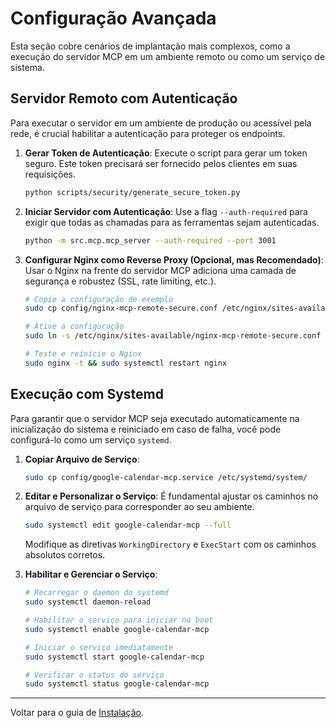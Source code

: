 # Configuração Avançada

Esta seção cobre cenários de implantação mais complexos, como a execução do servidor MCP em um ambiente remoto ou como um serviço de sistema.

## Servidor Remoto com Autenticação

Para executar o servidor em um ambiente de produção ou acessível pela rede, é crucial habilitar a autenticação para proteger os endpoints.

1.  **Gerar Token de Autenticação**:
    Execute o script para gerar um token seguro. Este token precisará ser fornecido pelos clientes em suas requisições.
    ```bash
    python scripts/security/generate_secure_token.py
    ```

2.  **Iniciar Servidor com Autenticação**:
    Use a flag `--auth-required` para exigir que todas as chamadas para as ferramentas sejam autenticadas.
    ```bash
    python -m src.mcp.mcp_server --auth-required --port 3001
    ```

3.  **Configurar Nginx como Reverse Proxy (Opcional, mas Recomendado)**:
    Usar o Nginx na frente do servidor MCP adiciona uma camada de segurança e robustez (SSL, rate limiting, etc.).
    ```bash
    # Copie a configuração de exemplo
    sudo cp config/nginx-mcp-remote-secure.conf /etc/nginx/sites-available/

    # Ative a configuração
    sudo ln -s /etc/nginx/sites-available/nginx-mcp-remote-secure.conf /etc/nginx/sites-enabled/

    # Teste e reinicie o Nginx
    sudo nginx -t && sudo systemctl restart nginx
    ```

## Execução com Systemd

Para garantir que o servidor MCP seja executado automaticamente na inicialização do sistema e reiniciado em caso de falha, você pode configurá-lo como um serviço `systemd`.

1.  **Copiar Arquivo de Serviço**:
    ```bash
    sudo cp config/google-calendar-mcp.service /etc/systemd/system/
    ```

2.  **Editar e Personalizar o Serviço**:
    É fundamental ajustar os caminhos no arquivo de serviço para corresponder ao seu ambiente.
    ```bash
    sudo systemctl edit google-calendar-mcp --full
    ```
    Modifique as diretivas `WorkingDirectory` e `ExecStart` com os caminhos absolutos corretos.

3.  **Habilitar e Gerenciar o Serviço**:
    ```bash
    # Recarregar o daemon do systemd
    sudo systemctl daemon-reload

    # Habilitar o serviço para iniciar no boot
    sudo systemctl enable google-calendar-mcp

    # Iniciar o serviço imediatamente
    sudo systemctl start google-calendar-mcp

    # Verificar o status do serviço
    sudo systemctl status google-calendar-mcp
    ```

---
Voltar para o guia de [Instalação](installation.md). 